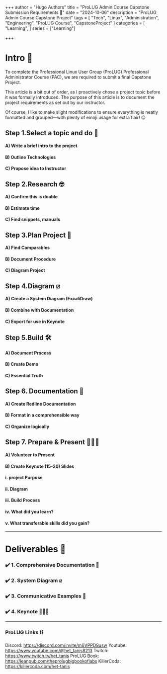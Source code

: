 +++
author = "Hugo Authors"
title = "ProLUG Admin Course Capstone Submission Requirements 🐧"
date = "2024-10-06"
description = "ProLUG Admin Course Capstone Project"
tags = [
  "Tech", "Linux", "Administration", "Engineering", "ProLUG Course", "CapstoneProject"
]
categories = [
    "Learning",
]
series = ["Learning"]

+++

<!--more-->

# Intro 👋

To complete the Professional Linux User Group (ProLUG) Professional Administrator Course (PAC), we are required to submit a final Capstone Project.

This article is a bit out of order, as I proactively chose a project topic before it was formally introduced. The purpose of this article is to document the project requirements as set out by our instructor.

Of course, I like to make slight modifications to ensure everything is neatly formatted and grouped—with plenty of emoji usage for extra flair! 😉

## Step 1.Select a topic and do 📌

  #### A) Write a brief intro to the project
  #### B) Outline Technologies
  #### C) Propose idea to Instructor

## Step 2.Research 🤓

  #### A) Confirm this is doable
  #### B) Estimate time
  #### C) Find snippets, manuals

## Step 3.Plan Project 📍

  #### A) Find Comparables
  #### B) Document Procedure
  #### C) Diagram Project

## Step 4.Diagram ⧄

  #### A) Create a System Diagram (ExcaliDraw)
  #### B) Combine with Documentation
  #### C) Export for use in Keynote

## Step 5.Build 🛠️

  #### A) Document Process
  #### B) Create Demo
  #### C) Essential Truth

## Step 6. Documentation 📕

  #### A) Create Redline Documentation
  #### B) Format in a comprehensible way
  #### C) Organize logically

## Step 7. Prepare & Present 👨🏻‍🏫

  #### A) Volunteer to Present
  #### B) Create Keynote (15-20) Slides
  #### i. project Purpose
  #### ii. Diagram
  #### iii. Build Process
  #### iv. What did you learn?
  #### v. What transferable skills did you gain?

---

# Deliverables 🔑

### ✔️ 1. Comprehensive Documentation 📕
### ✔️ 2. System Diagram ⧄
### ✔️ 3. Communicative Examples 📸
### ✔️ 4. Keynote 👨🏻‍🏫

---

### ProLUG Links ⛓️

Discord: https://discord.com/invite/m6VPPD9usw
Youtube: https://www.youtube.com/@het_tanis8213
Twitch: https://www.twitch.tv/het_tanis
ProLUG Book: https://leanpub.com/theprolugbigbookoflabs
KillerCoda: https://killercoda.com/het-tanis